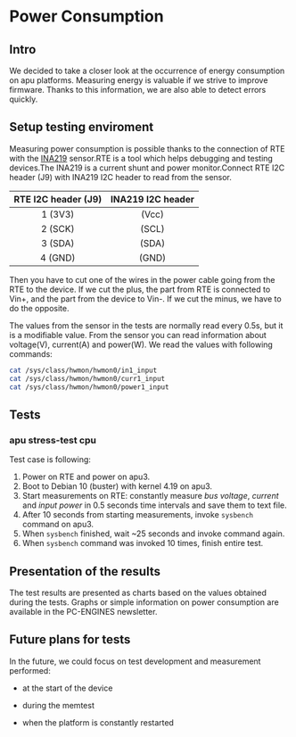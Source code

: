# Power Consumption

## Intro

We decided to take a closer look at the occurrence of energy consumption on apu
platforms. Measuring energy is valuable if we strive to improve firmware.
Thanks to this information, we are also able to detect errors quickly.

## Setup testing enviroment

Measuring power consumption is possible thanks to the connection of RTE with the
[INA219](https://download.kamami.pl/p564714-ina219.pdf) sensor.RTE is a tool
which helps debugging and testing devices.The INA219 is a current shunt and
power monitor.Connect RTE I2C header (J9) with INA219 I2C header to read from 
the sensor.

 RTE I2C header (J9)        | INA219 I2C header
:--------------------------:|:---------------------------:
 1 (3V3)                    | (Vcc)
 2 (SCK)                    | (SCL)
 3 (SDA)                    | (SDA)
 4 (GND)                    | (GND)

Then you have to cut one of the wires in the power cable going from the RTE to
the device. If we cut the plus, the part from RTE is connected to Vin+, and the
part from the device to Vin-. If we cut the minus, we have to do the opposite.

The values ​​from the sensor in the tests are normally read every 0.5s, but it is
a modifiable value. From the sensor you can read information about voltage(V),
current(A) and power(W). We read the values with following commands:

```bash
cat /sys/class/hwmon/hwmon0/in1_input
cat /sys/class/hwmon/hwmon0/curr1_input
cat /sys/class/hwmon/hwmon0/power1_input
```

## Tests

### apu stress-test cpu

Test case is following:

1. Power on RTE and power on apu3.
2. Boot to Debian 10 (buster) with kernel 4.19 on apu3.
3. Start measurements on RTE: constantly measure *bus voltage*, *current* and
   *input power* in 0.5 seconds time intervals and save them to text file.
4. After 10 seconds from starting measurements, invoke `sysbench` command on
apu3.
5. When `sysbench` finished, wait ~25 seconds and invoke command again.
6. When `sysbench` command was invoked 10 times, finish entire test.

## Presentation of the results

The test results are presented as charts based on the values ​​obtained during the
tests. Graphs or simple information on power consumption are available in the
PC-ENGINES newsletter.

## Future plans for tests

In the future, we could focus on test development and measurement performed:

* at the start of the device

* during the memtest

* when the platform is constantly restarted

